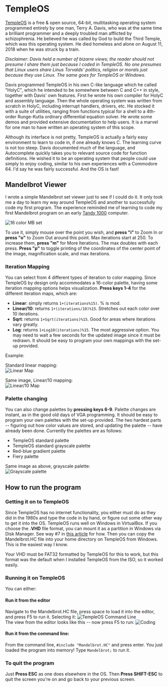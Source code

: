 # TempleOS
[TempleOS](https://templeos.org/) is a free & open source, 64-bit, multitasking operating system programmed entirely by one man, Terry A. Davis, who was at the same time a brilliant programmer and a deeply troubled man afflicted by schizophrenia.  He believed he was called by God to build the Third Temple, which was this operating system.  He died homeless and alone on August 11, 2018 when he was struck by a train.  

*Disclaimer: Davis held a number of bizarre views; the reader should not presume I share them just because I coded in TempleOS. No one presumes that Linux users share Linus Torvalds' politics, religion or morals just because they use Linux. The same goes for TempleOS or Windows.*

Davis programmed TempleOS in his own C-like language which he called "HolyC", which he intended to be somewhere between C and C++ in style, together with Davis' own features.  First he wrote his own compiler for HolyC and assembly language.  Then the whole operating system was written from scratch in HolyC, including interrupt handlers, drivers, etc.  He stocked it with a suite of utilities, ranging from functions typical for a shell to a 4th-order Runge-Kutta ordinary differential equation solver.  He wrote some demos and provided extensive documentation to help users.  It is a marvel for one man to have written an operating system of this scope.

Although its interface is not pretty, TempleOS is actually a fairly easy environment to learn to code in, if one already knows C.  The learning curve is not too steep.  Davis documented much of the language, and Autocomplete quickly takes you to relevant source code for function definitions. He wished it to be an operating system that people could use simply to enjoy coding, similar to his own experiences with a Commodore 64.  I'd say he was fairly successful.  And the OS is fast!

## Mandelbrot Viewer
I wrote a simple Mandelbrot set viewer just to see if I could do it.  It only took me a day to learn my way around TempleOS and another to successfully code my first program.   The experience reminded me of learning to code my first Mandelbrot program on an early [Tandy 1000](https://en.wikipedia.org/wiki/Tandy_1000) computer.

![16 color MB set](/IMG/TOS-M3.PNG)

To use it, simply mouse over the point you wish, and **press "i"** to Zoom In or **press "o"** to Zoom Out around this point.
Max iterations start at 250.  To increase them, **press "m"** for More Iterations.  The max doubles with each press.
**Press "p"** to toggle printing of the coordinates of the center point of the image, magnification scale, and max iterations.

### Iteration Mapping
You can select from 4 different types of iteration to color mapping.  Since TempleOS by design only accommodates a 16-color palette, having some iteration mapping options helps visualization.  **Press keys 1-4** for the different iteration maps, which are:
- **Linear**: simply returns `1+(iterations%15)`.  % is mod.
- **Linear/10**: returns `1+(iterations/10)%15`.  Stretches out each color over 10 iterations.
- **Sqrt**: returns `1+Sqrt(iterations)%15`.  Good for areas where iterations vary greatly.
- **Log**: returns `1+Log10(iterations)%15`.  The most aggressive option.
You may need to wait a few seconds for the updated image since it must be redrawn.
It should be easy to program your own mappings with the set-up provided.

Example:

Standard linear mapping:<br>
![Linear Map](/IMG/TOS-M5.PNG)

Same image, Linear/10 mapping:<br>
![Linear/10 Map](/IMG/TOS-M6.PNG)


### Palette changing
You can also change palettes by **pressing keys 6-9**.  Palette changes are instant, as in the good old days of VGA programming.
It should be easy to program your own palettes with the set-up provided.  The two hardest parts -- figuring out how color values are stored, and updating the palette -- have already been done.  Currently the palettes are as follows:
- TempleOS standard palette
- TempleOS standard grayscale palette
- Red-blue gradient palette
- Fiery palette

Same image as above, grayscale palette:<br>
![Grayscale palette](/IMG/TOS-M7.PNG)

## How to run the program
### Getting it on to TempleOS
Since TempleOS has no internet functionality, you either must do as they did in the 1980s and type the code in by hand, or figure out some other way to get it into the OS.  TempleOS runs well on Windows in VirtualBox.  If you choose the **.VHD** file format, you can mount it as a partition in Windows via Disk Manager.  See way #7 in [this article](https://www.raymond.cc/blog/access-virtual-hard-disks-easily-in-windows-7/) for how.  Then you can copy the Mandelbrot.HC file into your home directory on TempleOS from Windows.  This is the easiest way I know.  

Your VHD must be FAT32 formatted by TempleOS for this to work, but this format was the default when I installed TempleOS from the ISO, so it worked easily. 

### Running it on TempleOS
You can either:

#### Run it from the editor
Navigate to the Mandelbrot.HC file, press space to load it into the editor, and press F5 to run it.
Selecting it:
![TempleOS Command Line](/IMG/TOS-M1.PNG)
<br>
The view from the editor looks like this -- now press F5 to run:
![Coding](/IMG/TOS-M2.PNG)
<br>

#### Run it from the command line:
From the command line, `#include "Mandelbrot.HC"` and press enter.  You just loaded the program into memory!  Type `Mandelbrot;` to run it.

### To quit the program
Just **Press ESC** as one does elsewhere in the OS.  Then **Press SHIFT-ESC** to quit the screen you're on and go back to your previous screen.


